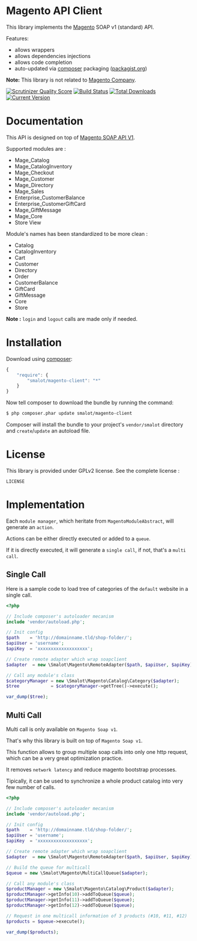 # Magento API Client

This library implements the [Magento](http://www.magentocommerce.com/) SOAP v1 (standard) API.

Features:

- allows wrappers
- allows dependencies injections
- allows code completion
- auto-updated via [composer](http://www.getcomposer.org) packaging ([packagist.org](http://www.packagist.org))

**Note:** This library is not related to [Magento Company](http://magento.com/).

[![Scrutinizer Quality Score](https://scrutinizer-ci.com/g/smalot/magento-client/badges/quality-score.png?s=c95f997f16707af6966dc56f82ac2361778c3b4a)](https://scrutinizer-ci.com/g/smalot/magento-client/)
[![Build Status](https://travis-ci.org/smalot/magento-client.png?branch=master)](https://travis-ci.org/smalot/magento-client)
[![Total Downloads](https://poser.pugx.org/smalot/magento-client/downloads.png)](https://packagist.org/packages/smalot/magento-client)
[![Current Version](https://poser.pugx.org/smalot/magento-client/v/stable.png)](https://packagist.org/packages/smalot/magento-client)

# Documentation

This API is designed on top of [Magento SOAP API V1](http://www.magentocommerce.com/api/soap/introduction.html).

Supported modules are :
- Mage_Catalog
- Mage_CatalogInventory
- Mage_Checkout
- Mage_Customer
- Mage_Directory
- Mage_Sales
- Enterprise_CustomerBalance
- Enterprise_CustomerGiftCard
- Mage_GiftMessage
- Mage_Core
- Store View

Module's names has been standardized to be more clean :
- Catalog
- CatalogInventory
- Cart
- Customer
- Directory
- Order
- CustomerBalance
- GiftCard
- GiftMessage
- Core
- Store

**Note :** `login` and `logout` calls are made only if needed.

# Installation

Download using [composer](http://getcomposer.org/):

```js
{
    "require": {
        "smalot/magento-client": "*"
    }
}
```

Now tell composer to download the bundle by running the command:

``` bash
$ php composer.phar update smalot/magento-client
```

Composer will install the bundle to your project's `vendor/smalot` directory and `create`/`update` an autoload file.

# License

This library is provided under GPLv2 license. See the complete license :

    LICENSE

# Implementation

Each `module manager`, which heritate from `MagentoModuleAbstract`, will generate an `action`.

Actions can be either directly executed or added to a `queue`.

If it is directly executed, it will generate a `single call`, if not, that's a `multi call`.

## Single Call

Here is a sample code to load tree of categories of the `default` website in a single call.

```php
<?php

// Include composer's autoloader mecanism
include 'vendor/autoload.php';

// Init config
$path    = 'http://domainname.tld/shop-folder/';
$apiUser = 'username';
$apiKey  = 'xxxxxxxxxxxxxxxxxxx';

// Create remote adapter which wrap soapclient
$adapter  = new \Smalot\Magento\RemoteAdapter($path, $apiUser, $apiKey);

// Call any module's class
$categoryManager = new \Smalot\Magento\Catalog\Category($adapter);
$tree            = $categoryManager->getTree()->execute();

var_dump($tree);

```

## Multi Call

Multi call is only available on `Magento Soap v1`.

That's why this library is built on top of `Magento Soap v1`.

This function allows to group multiple soap calls into only one http request, which can be a very great optimization practice.

It removes `network latency` and reduce magento bootstrap processes.

Tipically, it can be used to synchronize a whole product catalog into very few number of calls.

```php
<?php

// Include composer's autoloader mecanism
include 'vendor/autoload.php';

// Init config
$path    = 'http://domainname.tld/shop-folder/';
$apiUser = 'username';
$apiKey  = 'xxxxxxxxxxxxxxxxxxx';

// Create remote adapter which wrap soapclient
$adapter  = new \Smalot\Magento\RemoteAdapter($path, $apiUser, $apiKey);

// Build the queue for multicall
$queue = new \Smalot\Magento\MultiCallQueue($adapter);

// Call any module's class
$productManager = new \Smalot\Magento\Catalog\Product($adapter);
$productManager->getInfo(10)->addToQueue($queue);
$productManager->getInfo(11)->addToQueue($queue);
$productManager->getInfo(12)->addToQueue($queue);

// Request in one multicall information of 3 products (#10, #11, #12)
$products = $queue->execute();

var_dump($products);

```
